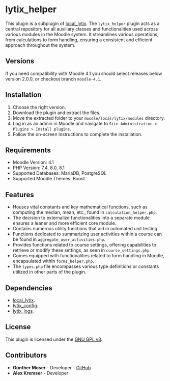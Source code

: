 # lytix\_helper

This plugin is a subplugin of [local_lytix](https://github.com/llttugraz/moodle-local_lytix).
The `lytix_helper` plugin acts as a central repository for all auxiliary classes and functionalities used across various modules in the Moodle system. It streamlines various operations, from calculations to form handling, ensuring a consistent and efficient approach throughout the system.

## Versions

If you need compatibility with Moodle 4.1 you should select releases below version 2.0.0, or checkout branch `moodle-4.1`.

## Installation

1. Choose the right version.
2. Download the plugin and extract the files.
3. Move the extracted folder to your `moodle/local/lytix/modules` directory.
4. Log in as an admin in Moodle and navigate to `Site Administration > Plugins > Install plugins`.
5. Follow the on-screen instructions to complete the installation.

## Requirements

- Moodle Version: 4.1
- PHP Version: 7.4, 8.0, 8.1
- Supported Databases: MariaDB, PostgreSQL
- Supported Moodle Themes: Boost

## Features

- Houses vital constants and key mathematical functions, such as computing the median, mean, etc., found in `calculation_helper.php`.
- The decision to externalize functionalities into a separate module ensures a leaner and more efficient core module.
- Contains numerous utility functions that aid in automated unit testing.
- Functions dedicated to summarizing user activities within a course can be found in `aggregate_user_activities.php`.
- Provides functions related to course settings, offering capabilities to retrieve or modify these settings, as seen in `course_settings.php`.
- Comes equipped with functionalities related to form handling in Moodle, encapsulated within `forms_helper.php`.
- The `types.php` file encompasses various type definitions or constants utilized in other parts of the plugin.

## Dependencies

- [local_lytix](https://github.com/llttugraz/moodle-local_lytix).
- [lytix_config](https://github.com/llttugraz/moodle-lytix_config).
- [lytix_logs](https://github.com/llttugraz/moodle-lytix_logs).

## License

This plugin is licensed under the [GNU GPL v3](https://github.com/llttugraz/moodle-lytix_helper?tab=GPL-3.0-1-ov-file).

## Contributors

- **Günther Moser** - Developer - [GitHub](https://github.com/ghinta)
- **Alex Kremser** - Developer
